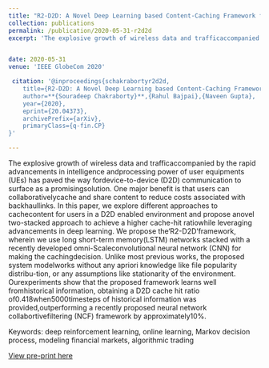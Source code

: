 ```yaml
---
title: "R2-D2D: A Novel Deep Learning based Content-Caching Framework for D2D Networks"
collection: publications
permalink: /publication/2020-05-31-r2d2d
excerpt: 'The explosive growth of wireless data and trafficaccompanied by the rapid advancements in intelligence andprocessing power of user equipments (UEs) has paved the way fordevice-to-device (D2D) communication to surface as a promisingsolution. One major benefit is that users can collaborativelycache and share content to reduce costs associated with backhaullinks. In this paper, we explore different approaches to cachecontent for users in a D2D enabled environment and propose anovel two-stacked approach to achieve a higher cache-hit ratiowhile leveraging advancements in deep learning. We propose the‘R2-D2D’framework, wherein we use long short-term memory(LSTM) networks stacked with a recently developed omni-Scaleconvolutional neural network (CNN) for making the cachingdecision. Unlike most previous works, the proposed system modelworks without any apriori knowledge like file popularity distribu-tion, or any assumptions like stationarity of the environment. Ourexperiments show that the proposed framework learns well fromhistorical information, obtaining a D2D cache hit ratio of0.418when5000timesteps of historical information was provided,outperforming a recently proposed neural network collabortivefiltering (NCF) framework by approximately10%.'


date: 2020-05-31
venue: 'IEEE GlobeCom 2020'

 citation: '@inproceedings{schakrabortyr2d2d,
    title={R2-D2D: A Novel Deep Learning based Content-Caching Framework for D2D Networks},
    author=**{Souradeep Chakraborty}**,{Rahul Bajpai},{Naveen Gupta},
    year={2020},
    eprint={20.04373},
    archivePrefix={arXiv},
    primaryClass={q-fin.CP}
}'

---
```

The explosive growth of wireless data and trafficaccompanied by the rapid advancements in intelligence andprocessing power of user equipments (UEs) has paved the way fordevice-to-device (D2D) communication to surface as a promisingsolution. One major benefit is that users can collaborativelycache and share content to reduce costs associated with backhaullinks. In this paper, we explore different approaches to cachecontent for users in a D2D enabled environment and propose anovel two-stacked approach to achieve a higher cache-hit ratiowhile leveraging advancements in deep learning. We propose the‘R2-D2D’framework, wherein we use long short-term memory(LSTM) networks stacked with a recently developed omni-Scaleconvolutional neural network (CNN) for making the cachingdecision. Unlike most previous works, the proposed system modelworks without any apriori knowledge like file popularity distribu-tion, or any assumptions like stationarity of the environment. Ourexperiments show that the proposed framework learns well fromhistorical information, obtaining a D2D cache hit ratio of0.418when5000timesteps of historical information was provided,outperforming a recently proposed neural network collabortivefiltering (NCF) framework by approximately10%.

Keywords: deep reinforcement learning, online learning,  Markov decision process, modeling financial markets, algorithmic trading

[View pre-print here]('https://www.researchgate.net/publication/342336014_R2-D2D_A_Novel_Deep_Learning_based_Content-Caching_Framework_for_D2D_Networks')


